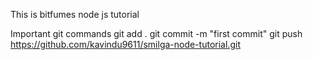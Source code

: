 This is bitfumes node js tutorial

Important git commands
git add .
git commit -m "first commit"
git push https://github.com/kavindu9611/smilga-node-tutorial.git
